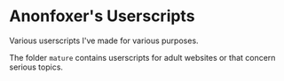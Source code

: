 # Anonfoxer's Userscripts
Various userscripts I've made for various purposes.

The folder `mature` contains userscripts for adult websites or that concern serious topics.
